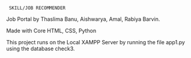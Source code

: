      SKILL/JOB RECOMMENDER

Job Portal by Thaslima Banu, Aishwarya, Amal, Rabiya Barvin.

Made with Core HTML, CSS, Python

This project runs on the Local XAMPP Server by running the file app1.py using the database check3.
